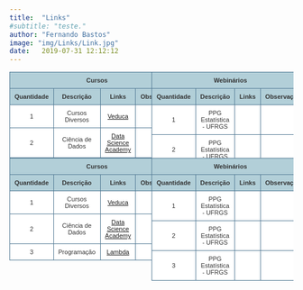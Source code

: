 ```yaml
---
title:  "Links"
#subtitle: "teste."
author: "Fernando Bastos"
image: "img/Links/Link.jpg"
date:   2019-07-31 12:12:12
---
```



<style type="text/css" rel="stylesheet">																								
table.table-style-two {
  font-family: verdana, arial, sans-serif;
  font-size: 11px;
  color: #333333;
  border-width: 1px;
  border-color: #3A3A3A;
  border-collapse: collapse;
  margin: 0;
}

table.table-style-two th {
  border-width: 1px;
  padding: 8px;
  border-style: solid;
  border-color: #517994;
  background-color: #B2CFD8;
}

table.table-style-two tr:hover td {
  background-color: #DFEBF1;
}

table.table-style-two td {
  border-width: 1px;
  padding: 8px;
  border-style: solid;
  border-color: #517994;
  background-color: #ffffff;
}

.floatLeft {
  width: 50%;
  float: left;
}

.floatRight {
  width: 50%;
  float: right;
}

.container {
  overflow: hidden;
}
</style>

<div id="dateDiv0" style="width: 50%;height: 30px;float: left;">
<table class="table-style-two">
      <thead>
        <tr>
          <th colspan="4">
            <center> Cursos </center>
          </th>
        </tr>
        <tr>
          <th>
            <center> Quantidade </center>
          </th>
          <th>
            <center> Descrição </center>
          </th>
          <th>
            <center> Links </center>
          </th>
          <th>
            <center> Observações </center>
          </th>
        </tr>
      </thead>
      <tbody>
        <tr>
          <td>
            <center> 1 </center>
          </td>
          <td>
            <center> Cursos Diversos </center>
          </td>
          <td>
            <center> <a href="   http://veduca.org/  " target="_blank">  Veduca  </a> </center>
          </td>
          <td>
            <center> </center>
          </td>
        </tr>
        <tr>
          <td>
            <center> 2 </center>
          </td>
          <td>
            <center> Ciência de Dados </center>
          </td>
          <td>
            <center> <a href="   https://www.datascienceacademy.com.br/  " target="_blank">  Data Science Academy    </a> </center>
          </td>
          <td>
            <center> </center>
          </td>
        </tr>
        <tr>
          <td>
            <center> 3 </center>
          </td>
          <td>
            <center> Programação </center>
          </td>
          <td>
            <center> <a href="   https://medium.com/lambda-school-blog   " target="_blank">  Lambda  </a> </center>
          </td>
          <td>
            <center> </center>
          </td>
        </tr>
      </tbody>
    </table>
</div>


<div id="chartDiv0" style="width: 50%;height: 30px;float: left;">
<table class="table-style-two">
        <thead>
          <tr>
            <th colspan="4">
              <center> Webinários </center>
            </th>
          </tr>
          <tr>
            <th>
              <center> Quantidade </center>
            </th>
            <th>
              <center> Descrição </center>
            </th>
            <th>
              <center> Links </center>
            </th>
            <th>
              <center> Observações </center>
            </th>
          </tr>
        </thead>
        <tbody>
          <tr>
            <td>
              <center> 1 </center>
            </td>
            <td>
              <center> PPG Estatística - UFRGS </center>
            </td>
            <td>
              <center>
                <a href="   https://www.youtube.com/watch?v=_-DGDNepTno&feature=youtu.be    " target="_blank"> </a>
              </center>
            </td>
            <td>
              <center> </center>
            </td>
          </tr>
          <tr>
            <td>
              <center> 2 </center>
            </td>
            <td>
              <center> PPG Estatística - UFRGS </center>
            </td>
            <td>
              <center>
                <a href="   https://youtu.be/_-DGDNepTno    " target="_blank"> </a>
              </center>
            </td>
            <td>
              <center> </center>
            </td>
          </tr>
          <tr>
            <td>
              <center> 3 </center>
            </td>
            <td>
              <center> PPG Estatística - UFRGS </center>
            </td>
            <td>
              <center>
                <a href="   https://youtu.be/lYqEw_VZqV4    " target="_blank"> </a>
              </center>
            </td>
            <td>
              <center> </center>
            </td>
          </tr>
        </tbody>
      </table>
</div>


<br>
<br>
<br>
<br>
<br>
<br>
<br>
<br>
<br>



<div id="dateDiv1" style="width: 50%;height: 30px;float: right;">
<table class="table-style-two">
        <thead>
          <tr>
            <th colspan="4">
              <center> Webinários </center>
            </th>
          </tr>
          <tr>
            <th>
              <center> Quantidade </center>
            </th>
            <th>
              <center> Descrição </center>
            </th>
            <th>
              <center> Links </center>
            </th>
            <th>
              <center> Observações </center>
            </th>
          </tr>
        </thead>
        <tbody>
          <tr>
            <td>
              <center> 1 </center>
            </td>
            <td>
              <center> PPG Estatística - UFRGS </center>
            </td>
            <td>
              <center>
                <a href="   https://www.youtube.com/watch?v=_-DGDNepTno&feature=youtu.be    " target="_blank"> </a>
              </center>
            </td>
            <td>
              <center> </center>
            </td>
          </tr>
          <tr>
            <td>
              <center> 2 </center>
            </td>
            <td>
              <center> PPG Estatística - UFRGS </center>
            </td>
            <td>
              <center>
                <a href="   https://youtu.be/_-DGDNepTno    " target="_blank"> </a>
              </center>
            </td>
            <td>
              <center> </center>
            </td>
          </tr>
          <tr>
            <td>
              <center> 3 </center>
            </td>
            <td>
              <center> PPG Estatística - UFRGS </center>
            </td>
            <td>
              <center>
                <a href="   https://youtu.be/lYqEw_VZqV4    " target="_blank"> </a>
              </center>
            </td>
            <td>
              <center> </center>
            </td>
          </tr>
        </tbody>
      </table>
</div>


<div id="chartDiv1" style="width: 50%;height: 30px;float: right;">
<table class="table-style-two">
      <thead>
        <tr>
          <th colspan="4">
            <center> Cursos </center>
          </th>
        </tr>
        <tr>
          <th>
            <center> Quantidade </center>
          </th>
          <th>
            <center> Descrição </center>
          </th>
          <th>
            <center> Links </center>
          </th>
          <th>
            <center> Observações </center>
          </th>
        </tr>
      </thead>
      <tbody>
        <tr>
          <td>
            <center> 1 </center>
          </td>
          <td>
            <center> Cursos Diversos </center>
          </td>
          <td>
            <center> <a href="   http://veduca.org/  " target="_blank">  Veduca  </a> </center>
          </td>
          <td>
            <center> </center>
          </td>
        </tr>
        <tr>
          <td>
            <center> 2 </center>
          </td>
          <td>
            <center> Ciência de Dados </center>
          </td>
          <td>
            <center> <a href="   https://www.datascienceacademy.com.br/  " target="_blank">  Data Science Academy    </a> </center>
          </td>
          <td>
            <center> </center>
          </td>
        </tr>
        <tr>
          <td>
            <center> 3 </center>
          </td>
          <td>
            <center> Programação </center>
          </td>
          <td>
            <center> <a href="   https://medium.com/lambda-school-blog   " target="_blank">  Lambda  </a> </center>
          </td>
          <td>
            <center> </center>
          </td>
        </tr>
      </tbody>
    </table>
</div>
